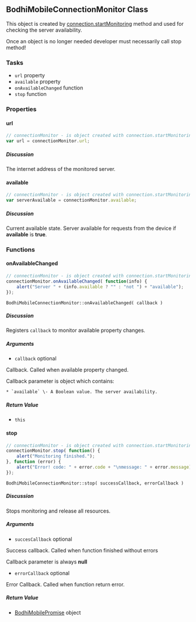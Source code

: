 ## BodhiMobileConnectionMonitor Class

This object is created by [connection.startMonitoring](#startmonitoring) method and used for checking the server availability.

Once an object is no longer needed developer must necessarily call stop method!

### Tasks

  * `url` property
  * `available` property
  * `onAvailableChanged` function
  * `stop` function

### Properties

#### url

```javascript
// connectionMonitor - is object created with connection.startMonitoring method  
var url = connectionMonitor.url;
```

##### Discussion

The internet address of the monitored server.

#### available

```javascript
// connectionMonitor - is object created with connection.startMonitoring method  
var serverAvailable = connectionMonitor.available;
```

##### Discussion

Current available state. Server available for requests from the device if **available** is **true**.

### Functions

#### onAvailableChanged

```javascript
// connectionMonitor - is object created with connection.startMonitoring method  
connectionMonitor.onAvailableChanged( function(info) {  
    alert("Server " + (info.available ? "" : "not ") + "available");  
});
```

`BodhiMobileConnectionMonitor::onAvailableChanged( callback )`

##### Discussion

Registers `callback` to monitor available property changes.

##### Arguments

  * `callback` optional

Callback. Called when available property changed.

Callback parameter is object which contains:

    * `available` \- A Boolean value. The server availability.

##### Return Value

  * `this`

#### stop

```javascript
// connectionMonitor - is object created with connection.startMonitoring method  
connectionMonitor.stop( function() {  
    alert("Monitoring finished.");  
}, function (error) {  
    alert("Error! code: " + error.code + "\nmessage: " + error.message);  
});
```

`BodhiMobileConnectionMonitor::stop( successCallback, errorCallback )`

##### Discussion

Stops monitoring and release all resources.

##### Arguments

  * `succesCallback` optional

Success callback. Called when function finished without errors

Callback parameter is always **null**

  * `errorCallback` optional

Error Callback. Called when function return error.

##### Return Value

  * [BodhiMobilePromise](#kernel-promise) object